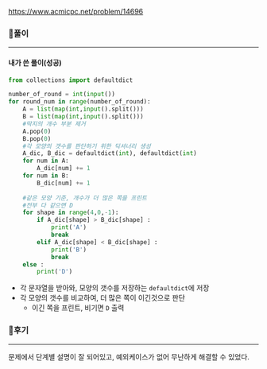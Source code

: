 <https://www.acmicpc.net/problem/14696>



### 📌풀이

----

#### 내가 쓴 풀이(성공)

```python
from collections import defaultdict

number_of_round = int(input())
for round_num in range(number_of_round):
    A = list(map(int,input().split()))
    B = list(map(int,input().split()))
    #딱지의 개수 부분 제거
    A.pop(0)
    B.pop(0)
    #각 모양의 갯수를 판단하기 위한 딕셔너리 생성
    A_dic, B_dic = defaultdict(int), defaultdict(int)
    for num in A:
        A_dic[num] += 1
    for num in B:
        B_dic[num] += 1
    
    #같은 모양 기준, 개수가 더 많은 쪽을 프린트
    #전부 다 같으면 D
    for shape in range(4,0,-1):
        if A_dic[shape] > B_dic[shape] :
            print('A')
            break
        elif A_dic[shape] < B_dic[shape] :
            print('B')
            break
    else :
        print('D')
```

- 각 문자열을 받아와, 모양의 갯수를 저장하는 `defaultdict`에 저장
- 각 모양의 갯수를 비교하여, 더 많은 쪽이 이긴것으로 판단
  - 이긴 쪽을 프린트, 비기면 `D` 출력







### 📌후기

---

문제에서 단계별 설명이 잘 되어있고, 예외케이스가 없어 무난하게 해결할 수 있었다.